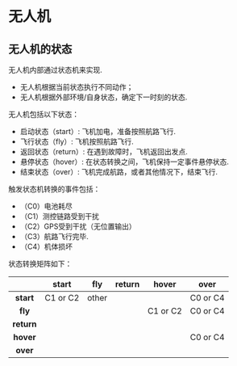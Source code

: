 # 无人机


## 无人机的状态

无人机内部通过状态机来实现.

* 无人机根据当前状态执行不同动作；
* 无人机根据外部环境/自身状态，确定下一时刻的状态.
  

无人机包括以下状态：

* 启动状态（start）: 飞机加电，准备按照航路飞行.
* 飞行状态（fly）: 飞机按照航路飞行.
* 返回状态（return）: 在遇到故障时，飞机返回出发点.
* 悬停状态（hover）: 在状态转换之间，飞机保持一定事件悬停状态.
* 结束状态（over）: 飞机完成航路，或者其他情况下，结束飞行.

触发状态机转换的事件包括：

* （C0）电池耗尽
* （C1）测控链路受到干扰
* （C2）GPS受到干扰（无位置输出）
* （C3）航路飞行完毕.
* （C4）机体损坏

状态转换矩阵如下：

|            |  start   |  fly  | return |  hover   |   over   |
| :--------: | :------: | :---: | :----: | :------: | :------: |
| **start**  | C1 or C2 | other |        |          | C0 or C4 |
|  **fly**   |          |       |        | C1 or C2 | C0 or C4 |
| **return** |          |       |        |          |          |
| **hover**  |          |       |        |          | C0 or C4 |
|  **over**  |          |       |        |          |          |


